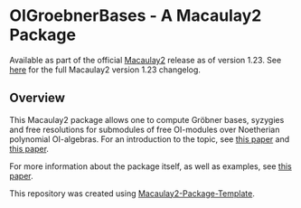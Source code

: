 # OIGroebnerBases - A Macaulay2 Package
Available as part of the official [Macaulay2](https://www.macaulay2.com/) release as of version 1.23. See [here](https://www.macaulay2.com/doc/Macaulay2/share/doc/Macaulay2/Macaulay2Doc/html/_changes_cm_sp1.23.html) for the full Macaulay2 version 1.23 changelog.
## Overview
This Macaulay2 package allows one to compute Gröbner bases, syzygies and free resolutions for submodules of free OI-modules over Noetherian polynomial OI-algebras. For an introduction to the topic, see [this paper](https://arxiv.org/pdf/1710.09247v2) and [this paper](https://arxiv.org/pdf/2303.06725).

For more information about the package itself, as well as examples, see [this paper](https://arxiv.org/pdf/2310.04891).

This repository was created using [Macaulay2-Package-Template](https://github.com/morrowmh/Macaulay2-Package-Template).
